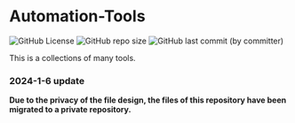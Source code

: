 # Automation-Tools

![GitHub License](https://img.shields.io/github/license/chanzz0/Automation-Tools?logo=github) ![GitHub repo size](https://img.shields.io/github/repo-size/chanzz0/Automation-Tools) ![GitHub last commit (by committer)](https://img.shields.io/github/last-commit/chanzz0/Automation-Tools)

This is a collections of many tools.

### 2024-1-6 update

**Due to the privacy of the file design, the files of this repository have been migrated to a private repository.**

